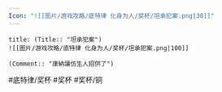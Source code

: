 ```yaml
---
Icon: "![[图片/游戏攻略/底特律 化身为人/奖杯/坦承犯案.png|30]]"
---
```

```ad-common-bronze-trophy
title: (Title:: "坦承犯案")
![[图片/游戏攻略/底特律 化身为人/奖杯/坦承犯案.png|100]]

(Comment:: "康納讓仿生人招供了")
```

#底特律/奖杯 #奖杯 #奖杯/铜
